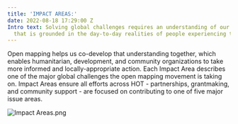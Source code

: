 ```yaml
---
title: 'IMPACT AREAS:'
date: 2022-08-18 17:29:00 Z
Intro text: Solving global challenges requires an understanding of our physical environment
  that is grounded in the day-to-day realities of people experiencing those challenges.
---
```


Open mapping helps us co-develop that understanding together, which enables humanitarian, development, and community organizations to take more informed and locally-appropriate action. Each Impact Area describes one of the major global challenges the open mapping movement is taking on. Impact Areas ensure all efforts across HOT - partnerships, grantmaking, and community support - are focused on contributing to one of five major issue areas.

![Impact Areas.png](/uploads/Impact%20Areas.png)
